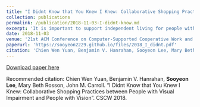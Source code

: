 ```yaml
---
title: "I Didnt Know that You Knew I Knew: Collaborative Shopping Practices between People with Visual Impairment and People with Vision"
collection: publications
permalink: /publication/2018-11-03-I-didnt-know.md
excerpt: 'It is important to support independent living for people with visual impairments (PVI). Part of this can be accomplished with individual assistive technologies. However, in this paper we emphasize the social and collaborative needs for PVI to fully integrate into society as equals. The study assesses how PVI collaborate with different types of sighted partners when shopping together. We chose to study grocery shopping because it is a critical and challenging task for PVI. We conducted field observations and in-depth interviews with five PVI and their sighted shopping partners, including spouses, caseworkers, and store-provided courtesy shoppers. We found several factors that modulated these collaborations with varying forms of common ground: 1) knowledge about how to assist PVI; 2) interpersonal knowledge resulting from common experience and interpersonal relationship history; and 3) knowledge of shopping as a practice. We discuss our findings with respect to the implications for designing collaborative interactions.'
date: 2018-11-03
venue: '21st ACM Conference on Computer-Supported Cooperative Work and Social Computing, CSCW 2018'
paperurl: 'https://sooyeon2229.github.io/files/2018_I_didnt.pdf'
citation: 'Chien Wen Yuan, Benjamin V. Hanrahan, Sooyeon Lee, Mary Beth Rosson, John M. Carroll. “I Didn’t Know that You Knew I Knew: Collaborative Shopping Practices between People with Visual Impairment and People with Vision”. CSCW 2018.'
---
```


[Download paper here](https://sooyeon2229.github.io/files/2018_I_didnt.pdf)

Recommended citation: Chien Wen Yuan, Benjamin V. Hanrahan, **Sooyeon Lee**, Mary Beth Rosson, John M. Carroll. “I Didnt Know that You Knew I Knew: Collaborative Shopping Practices between People with Visual Impairment and People with Vision”. CSCW 2018.
